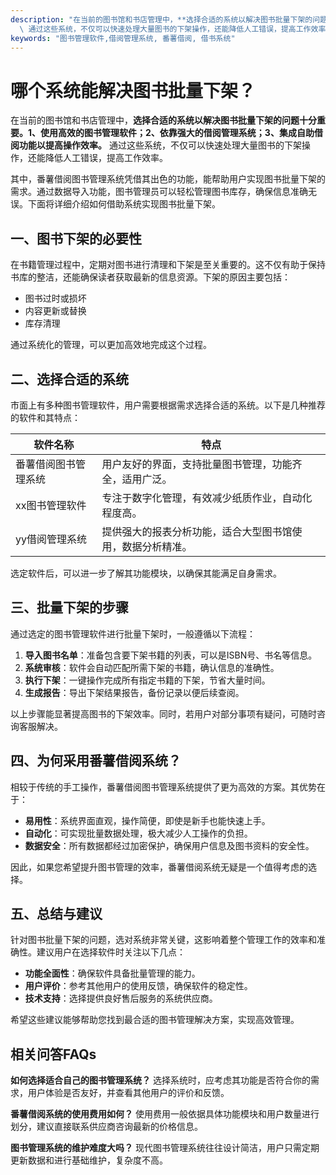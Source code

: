 ```yaml
---
description: "在当前的图书馆和书店管理中，**选择合适的系统以解决图书批量下架的问题十分重要。1、使用高效的图书管理软件；2、依靠强大的借阅管理系统；3、集成自助借阅功能以提高操作效率。**\
  \ 通过这些系统，不仅可以快速处理大量图书的下架操作，还能降低人工错误，提高工作效率。"
keywords: "图书管理软件,借阅管理系统, 番薯借阅, 借书系统"
---
```

# 哪个系统能解决图书批量下架？

在当前的图书馆和书店管理中，**选择合适的系统以解决图书批量下架的问题十分重要。1、使用高效的图书管理软件；2、依靠强大的借阅管理系统；3、集成自助借阅功能以提高操作效率。** 通过这些系统，不仅可以快速处理大量图书的下架操作，还能降低人工错误，提高工作效率。

其中，番薯借阅图书管理系统凭借其出色的功能，能帮助用户实现图书批量下架的需求。通过数据导入功能，图书管理员可以轻松管理图书库存，确保信息准确无误。下面将详细介绍如何借助系统实现图书批量下架。

## 一、图书下架的必要性

在书籍管理过程中，定期对图书进行清理和下架是至关重要的。这不仅有助于保持书库的整洁，还能确保读者获取最新的信息资源。下架的原因主要包括：

- 图书过时或损坏
- 内容更新或替换
- 库存清理

通过系统化的管理，可以更加高效地完成这个过程。

## 二、选择合适的系统

市面上有多种图书管理软件，用户需要根据需求选择合适的系统。以下是几种推荐的软件和其特点：

| 软件名称       | 特点                                                     |
|--------------|--------------------------------------------------------|
| 番薯借阅图书管理系统 | 用户友好的界面，支持批量图书管理，功能齐全，适用广泛。          |
| xx图书管理软件    | 专注于数字化管理，有效减少纸质作业，自动化程度高。                  |
| yy借阅管理系统     | 提供强大的报表分析功能，适合大型图书馆使用，数据分析精准。           |

选定软件后，可以进一步了解其功能模块，以确保其能满足自身需求。

## 三、批量下架的步骤

通过选定的图书管理软件进行批量下架时，一般遵循以下流程：

1. **导入图书名单**：准备包含要下架书籍的列表，可以是ISBN号、书名等信息。
2. **系统审核**：软件会自动匹配所需下架的书籍，确认信息的准确性。
3. **执行下架**：一键操作完成所有指定书籍的下架，节省大量时间。
4. **生成报告**：导出下架结果报告，备份记录以便后续查阅。

以上步骤能显著提高图书的下架效率。同时，若用户对部分事项有疑问，可随时咨询客服解决。

## 四、为何采用番薯借阅系统？

相较于传统的手工操作，番薯借阅图书管理系统提供了更为高效的方案。其优势在于：

- **易用性**：系统界面直观，操作简便，即使是新手也能快速上手。
- **自动化**：可实现批量数据处理，极大减少人工操作的负担。
- **数据安全**：所有数据都经过加密保护，确保用户信息及图书资料的安全性。

因此，如果您希望提升图书管理的效率，番薯借阅系统无疑是一个值得考虑的选择。

## 五、总结与建议

针对图书批量下架的问题，选对系统非常关键，这影响着整个管理工作的效率和准确性。建议用户在选择软件时关注以下几点：

- **功能全面性**：确保软件具备批量管理的能力。
- **用户评价**：参考其他用户的使用反馈，确保软件的稳定性。
- **技术支持**：选择提供良好售后服务的系统供应商。

希望这些建议能够帮助您找到最合适的图书管理解决方案，实现高效管理。

## 相关问答FAQs

**如何选择适合自己的图书管理系统？**
选择系统时，应考虑其功能是否符合你的需求，用户体验是否友好，并查看其他用户的评价和反馈。

**番薯借阅系统的使用费用如何？**
使用费用一般依据具体功能模块和用户数量进行划分，建议直接联系供应商咨询最新的价格信息。

**图书管理系统的维护难度大吗？**
现代图书管理系统往往设计简洁，用户只需定期更新数据和进行基础维护，复杂度不高。
